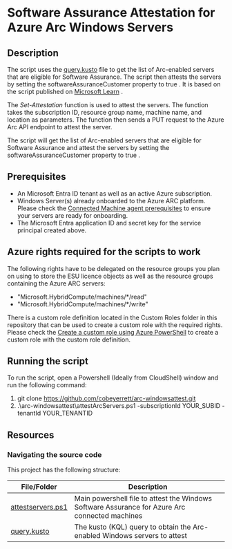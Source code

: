 # Software Assurance Attestation for Azure Arc Windows Servers

## Description


The script uses the  [query.kusto](./query.kusto) file to get the list of Arc-enabled servers that are eligible for Software Assurance. The script then attests the servers by setting the  softwareAssuranceCustomer  property to  true . It is based on the script published on [Microsoft Learn](https://learn.microsoft.com/en-us/azure/azure-arc/servers/windows-server-management-overview?branch=main&branchFallbackFrom=pr-en-us-216&tabs=powershell#enrollment) .
 
The  *Set-Attestation*  function is used to attest the servers. The function takes the subscription ID, resource group name, machine name, and location as parameters. The function then sends a PUT request to the  Azure Arc API endpoint to attest the server.

The script will get the list of Arc-enabled servers that are eligible for Software Assurance and attest the servers by setting the  softwareAssuranceCustomer  property to  true .

## Prerequisites

 - An Microsoft Entra ID tenant as well as an active Azure subscription.
 - Windows Server(s) already onboarded to the Azure ARC platform. Please check the [Connected Machine agent prerequisites](https://learn.microsoft.com/en-us/azure/azure-arc/servers/prerequisites) to ensure your servers are ready for onboarding.
 - The Microsoft Entra application ID and secret key for the service principal created above.

## Azure rights required for the scripts to work

The following rights have to be delegated on the resource groups you plan on using to store the ESU licence objects as well as the resource groups containing the Azure ARC servers:

- "Microsoft.HybridCompute/machines/*/read"
- "Microsoft.HybridCompute/machines/*/write"

There is a custom role definition located in the Custom Roles folder in this repository that can be used to create a custom role with the required rights. Please check the [Create a custom role using Azure PowerShell](https://docs.microsoft.com/en-us/azure/role-based-access-control/custom-roles-powershell#create-a-custom-role-using-azure-powershell) to create a custom role with the custom role definition.

## Running the script 
 
<p>To run the script, open a Powershell (Ideally from CloudShell) window and run the following command:</p> 

1. git clone https://github.com/cobeyerrett/arc-windowsattest.git
 2. .\arc-windowsattest\attestArcServers.ps1 -subscriptionId YOUR_SUBID -tenantId YOUR_TENANTID
 
## Resources

### Navigating the source code

This project has the following structure:

File/Folder | Description
---|---
[attestservers.ps1](./attestservers.ps1) | Main powershell file to attest the Windows Software Assurance for Azure Arc connected machines
[query.kusto](./query.kusto) | The kusto (KQL) query to obtain the Arc-enabled Windows servers to attest 
